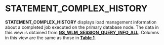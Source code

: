 # STATEMENT\_COMPLEX\_HISTORY<a name="EN-US_TOPIC_0245374770"></a>

**STATEMENT\_COMPLEX\_HISTORY**  displays load management information about a completed job executed on the primary database node. The data in this view is obtained from  **[GS\_WLM\_SESSION\_QUERY\_INFO\_ALL](gs_wlm_session_query_info_all.md)**. Columns in this view are the same as those in  **[Table 1](gs_wlm_session_history.md#en-us_topic_0237122397_en-us_topic_0112535431_table75981925115018)**.


